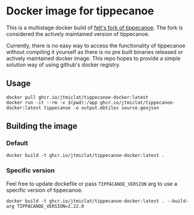 # Docker image for tippecanoe

This is a multistage docker build of [felt's fork of tippecanoe](https://github.com/felt/tippecanoe). The fork is considered the actively maintained version of tippecanoe.

Currently, there is no easy way to access the functionality of tippecanoe without compiling it yourself as there is no pre built binaries released or actively maintained docker image. This repo hopes to provide a simple solution way of using github's docker registry.

## Usage

```
docker pull ghcr.io/jtmiclat/tippecanoe-docker:latest
docker run -it --rm -v $(pwd):/app ghcr.io/jtmiclat/tippecanoe-docker:latest tippecanoe -o output.mbtiles source.geojson
```

## Building the image
### Default
```
docker build -t ghcr.io/jtmiclat/tippecanoe-docker:latest .
```
### Specific version
Feel free to update dockefile or pass `TIPPACANOE_VERSION` arg to use a specific version of tippecanoe.

```
docker build -t ghcr.io/jtmiclat/tippecanoe-docker:latest . --build-arg TIPPACANOE_VERSION=2.22.0
```
